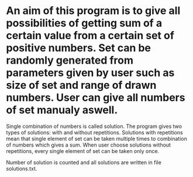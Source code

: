 # An aim of this program is to give all possibilities of getting sum of a certain value from a certain set of positive numbers. Set can be randomly generated from parameters given by user such as size of set and range of drawn numbers. User can give all numbers of set manualy aswell.

Single combination of numbers is called solution. The program gives two types of solutions: with and without repetitions. Solutions with repetitions mean that single element of set can be taken multiple times to combination of numbers which gives a sum. When user choose solutions without repetitions, every single element of set can be taken only once.

Number of solution is counted and all solutions are written in file solutions.txt.
